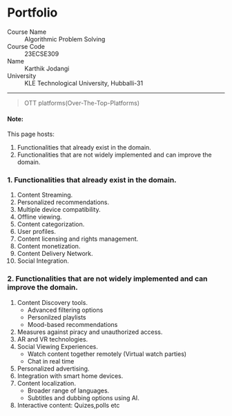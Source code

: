 # Portfolio

<dl>
<dt>Course Name</dt>
<dd>Algorithmic Problem Solving</dd>
<dt>Course Code</dt>
<dd>23ECSE309</dd>
<dt>Name</dt>
<dd>Karthik Jodangi</dd>
<dt>University</dt>
<dd>KLE Technological University, Hubballi-31</dd>
</dl>

* * *

> OTT platforms(Over-The-Top-Platforms)

#### Note:
This page hosts:

1. Functionalities that already exist in the domain.
2. Functionalities that are not widely implemented and can improve the domain.

### 1. Functionalities that already exist in the domain.
1. Content Streaming.
2. Personalized recommendations.
3. Multiple device compatibility.
4. Offline viewing.
5. Content categorization.
6. User profiles.
7. Content licensing and rights management.
8. Content monetization.
9. Content Delivery Network.
10. Social Integration.

### 2. Functionalities that are not widely implemented and can improve the domain.
1. Content Discovery tools.
   * Advanced filtering options
   * Personilzed playlists
   * Mood-based recommendations
   <!-- * Collaborative filtering technique -->
2. Measures against piracy and unauthorized access.
3. AR and VR technologies.
4. Social Viewing Experiences.
   * Watch content together remotely (Virtual watch parties)
   * Chat in real time
5. Personalized advertising.
6. Integration with smart home devices.
7. Content localization.
   * Broader range of languages.
   * Subtitles and dubbing options using AI.
9. Interactive content: Quizes,polls etc

